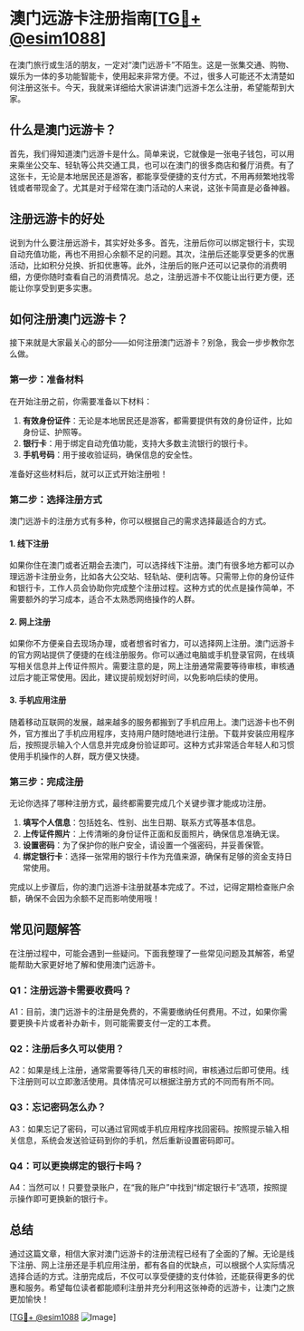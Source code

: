 # 澳门远游卡注册指南[[TG💪+ @esim1088](https://t.me/s/esim1088)]

在澳门旅行或生活的朋友，一定对“澳门远游卡”不陌生。这是一张集交通、购物、娱乐为一体的多功能智能卡，使用起来非常方便。不过，很多人可能还不太清楚如何注册这张卡。今天，我就来详细给大家讲讲澳门远游卡怎么注册，希望能帮到大家。

## 什么是澳门远游卡？

首先，我们得知道澳门远游卡是什么。简单来说，它就像是一张电子钱包，可以用来乘坐公交车、轻轨等公共交通工具，也可以在澳门的很多商店和餐厅消费。有了这张卡，无论是本地居民还是游客，都能享受便捷的支付方式，不用再频繁地找零钱或者带现金了。尤其是对于经常在澳门活动的人来说，这张卡简直是必备神器。

## 注册远游卡的好处

说到为什么要注册远游卡，其实好处多多。首先，注册后你可以绑定银行卡，实现自动充值功能，再也不用担心余额不足的问题。其次，注册后还能享受更多的优惠活动，比如积分兑换、折扣优惠等。此外，注册后的账户还可以记录你的消费明细，方便你随时查看自己的消费情况。总之，注册远游卡不仅能让出行更方便，还能让你享受到更多实惠。

## 如何注册澳门远游卡？

接下来就是大家最关心的部分——如何注册澳门远游卡？别急，我会一步步教你怎么做。

### 第一步：准备材料

在开始注册之前，你需要准备以下材料：

1. **有效身份证件**：无论是本地居民还是游客，都需要提供有效的身份证件，比如身份证、护照等。
2. **银行卡**：用于绑定自动充值功能，支持大多数主流银行的银行卡。
3. **手机号码**：用于接收验证码，确保信息的安全性。

准备好这些材料后，就可以正式开始注册啦！

### 第二步：选择注册方式

澳门远游卡的注册方式有多种，你可以根据自己的需求选择最适合的方式。

#### 1. 线下注册

如果你住在澳门或者近期会去澳门，可以选择线下注册。澳门有很多地方都可以办理远游卡注册业务，比如各大公交站、轻轨站、便利店等。只需带上你的身份证件和银行卡，工作人员会协助你完成整个注册过程。这种方式的优点是操作简单，不需要额外的学习成本，适合不太熟悉网络操作的人群。

#### 2. 网上注册

如果你不方便亲自去现场办理，或者想省时省力，可以选择网上注册。澳门远游卡的官方网站提供了便捷的在线注册服务。你可以通过电脑或手机登录官网，在线填写相关信息并上传证件照片。需要注意的是，网上注册通常需要等待审核，审核通过后才能正常使用。因此，建议提前规划好时间，以免影响后续的使用。

#### 3. 手机应用注册

随着移动互联网的发展，越来越多的服务都搬到了手机应用上。澳门远游卡也不例外，官方推出了手机应用程序，支持用户随时随地进行注册。下载并安装应用程序后，按照提示输入个人信息并完成身份验证即可。这种方式非常适合年轻人和习惯使用手机操作的人群，既方便又快捷。

### 第三步：完成注册

无论你选择了哪种注册方式，最终都需要完成几个关键步骤才能成功注册。

1. **填写个人信息**：包括姓名、性别、出生日期、联系方式等基本信息。
2. **上传证件照片**：上传清晰的身份证件正面和反面照片，确保信息准确无误。
3. **设置密码**：为了保护你的账户安全，请设置一个强密码，并妥善保管。
4. **绑定银行卡**：选择一张常用的银行卡作为充值来源，确保有足够的资金支持日常使用。

完成以上步骤后，你的澳门远游卡注册就基本完成了。不过，记得定期检查账户余额，确保不会因为余额不足而影响使用哦！

## 常见问题解答

在注册过程中，可能会遇到一些疑问。下面我整理了一些常见问题及其解答，希望能帮助大家更好地了解和使用澳门远游卡。

### Q1：注册远游卡需要收费吗？

A1：目前，澳门远游卡的注册是免费的，不需要缴纳任何费用。不过，如果你需要更换卡片或者补办新卡，则可能需要支付一定的工本费。

### Q2：注册后多久可以使用？

A2：如果是线上注册，通常需要等待几天的审核时间，审核通过后即可使用。线下注册则可以立即激活使用。具体情况可以根据注册方式的不同而有所不同。

### Q3：忘记密码怎么办？

A3：如果忘记了密码，可以通过官网或手机应用程序找回密码。按照提示输入相关信息，系统会发送验证码到你的手机，然后重新设置密码即可。

### Q4：可以更换绑定的银行卡吗？

A4：当然可以！只要登录账户，在“我的账户”中找到“绑定银行卡”选项，按照提示操作即可更换新的银行卡。

## 总结

通过这篇文章，相信大家对澳门远游卡的注册流程已经有了全面的了解。无论是线下注册、网上注册还是手机应用注册，都有各自的优缺点，可以根据个人实际情况选择合适的方式。注册完成后，不仅可以享受便捷的支付体验，还能获得更多的优惠和服务。希望每位读者都能顺利注册并充分利用这张神奇的远游卡，让澳门之旅更加愉快！

[[TG💪+ @esim1088](https://t.me/s/esim1088) ![Image](https://i.postimg.cc/4NQfJmqS/Snipaste-2025-05-13-00-14-12.png)]